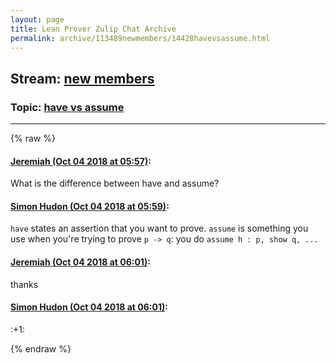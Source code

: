 ```yaml
---
layout: page
title: Lean Prover Zulip Chat Archive 
permalink: archive/113489newmembers/14428havevsassume.html
---
```


## Stream: [new members](index.html)
### Topic: [have vs assume](14428havevsassume.html)

---


{% raw %}
#### [ Jeremiah (Oct 04 2018 at 05:57)](https://leanprover.zulipchat.com/#narrow/stream/113489-new%20members/topic/have%20vs%20assume/near/135149874):
<p>What is the difference between have and assume?</p>

#### [ Simon Hudon (Oct 04 2018 at 05:59)](https://leanprover.zulipchat.com/#narrow/stream/113489-new%20members/topic/have%20vs%20assume/near/135149938):
<p><code>have</code> states an assertion that you want to prove. <code>assume</code> is something you use when you're trying to prove <code>p -&gt; q</code>: you do <code>assume h : p, show q, ... </code></p>

#### [ Jeremiah (Oct 04 2018 at 06:01)](https://leanprover.zulipchat.com/#narrow/stream/113489-new%20members/topic/have%20vs%20assume/near/135150014):
<p>thanks</p>

#### [ Simon Hudon (Oct 04 2018 at 06:01)](https://leanprover.zulipchat.com/#narrow/stream/113489-new%20members/topic/have%20vs%20assume/near/135150017):
<p><span class="emoji emoji-1f44d" title="+1">:+1:</span></p>


{% endraw %}
